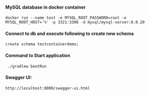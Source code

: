 #### MySQL database in docker container

`docker run --name test -e MYSQL_ROOT_PASSWORD=root -e MYSQL_ROOT_HOST='%' -p 3321:3306 -d mysql/mysql-server:8.0.20`

#### Connect to db and execute following to create new schema
`create schema testcontainerdemo;`

#### Command to Start application
` ./gradlew bootRun`

#### Swagger UI:
`http://localhost:8000/swagger-ui.html`
